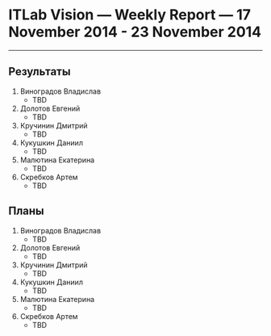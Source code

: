 # ITLab Vision — Weekly Report — 17 November 2014 - 23 November 2014

----------------

## Результаты

  1. Виноградов Владислав
     - TBD
  1. Долотов Евгений
     - TBD
  1. Кручинин Дмитрий
     - TBD
  1. Кукушкин Даниил
     - TBD
  1. Малютина Екатерина
     - TBD
  1. Скребков Артем
     - TBD

## Планы

  1. Виноградов Владислав
     - TBD
  1. Долотов Евгений
     - TBD
  1. Кручинин Дмитрий
     - TBD
  1. Кукушкин Даниил
     - TBD
  1. Малютина Екатерина
     - TBD
  1. Скребков Артем
     - TBD
